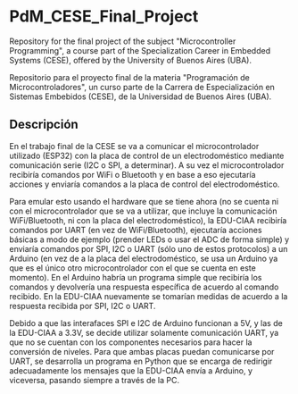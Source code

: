 # PdM_CESE_Final_Project
Repository for the final project of the subject "Microcontroller Programming", a course part of the Specialization Career in Embedded Systems (CESE), offered by the University of Buenos Aires (UBA). 

Repositorio para el proyecto final de la materia "Programación de Microcontroladores", un curso parte de la Carrera de Especialización en Sistemas Embebidos (CESE), de la Universidad de Buenos Aires (UBA).

## Descripción
En el trabajo final de la CESE se va a comunicar el microcontrolador utilizado (ESP32) con la placa de control de un electrodoméstico mediante comunicación serie (I2C o SPI, a determinar). A su vez el microcontrolador recibiría comandos por WiFi o Bluetooth y en base a eso ejecutaría acciones y enviaría comandos a la placa de control del electrodoméstico.

Para emular esto usando el hardware que se tiene ahora (no se cuenta ni con el microcontrolador que se va a utilizar, que incluye la comunicación WiFi/Bluetooth, ni con la placa del electrodoméstico), la EDU-CIAA recibiría comandos por UART (en vez de WiFi/Bluetooth), ejecutaría acciones básicas a modo de ejemplo (prender LEDs o usar el ADC de forma simple) y enviaría comandos por SPI, I2C o UART (sólo uno de estos protocolos) a un Arduino (en vez de a la placa del electrodoméstico, se usa un Arduino ya que es el único otro microcontrolador con el que se cuenta en este momento). En el Arduino habría un programa simple que recibiría los comandos y devolvería una respuesta específica de acuerdo al comando recibido. En la EDU-CIAA nuevamente se tomarían medidas de acuerdo a la respuesta recibida por SPI, I2C o UART.

Debido a que las interafaces SPI e I2C de Arduino funcionan a 5V, y las de la EDU-CIAA a 3.3V, se decide utilizar solamente comunicación UART, ya que no se cuentan con los componentes necesarios para hacer la conversión de niveles. Para que ambas placas puedan comunicarse por UART, se desarrolla un programa en Python que se encarga de redirigir adecuadamente los mensajes que la EDU-CIAA envía a Arduino, y viceversa, pasando siempre a través de la PC.

